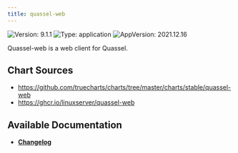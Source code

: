 ```yaml
---
title: quassel-web
---
```


![Version: 9.1.1](https://img.shields.io/badge/Version-9.1.1-informational?style=flat-square) ![Type: application](https://img.shields.io/badge/Type-application-informational?style=flat-square) ![AppVersion: 2021.12.16](https://img.shields.io/badge/AppVersion-2021.12.16-informational?style=flat-square)

Quassel-web is a web client for Quassel.

## Chart Sources

- https://github.com/truecharts/charts/tree/master/charts/stable/quassel-web
- https://ghcr.io/linuxserver/quassel-web

## Available Documentation

- [**Changelog**](./CHANGELOG.md)
